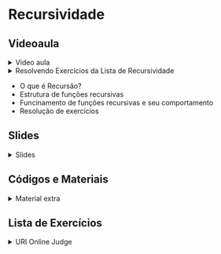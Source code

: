 Recursividade
====================================

## Videoaula

<details>
    <summary>Video aula</summary>

<iframe width="560" height="315" src="https://www.youtube.com/watch?v=V28NAknu5j0" title="YouTube video player" frameborder="0" allow="accelerometer; autoplay; clipboard-write; encrypted-media; gyroscope; picture-in-picture" allowfullscreen></iframe>

</details>

<details>
    <summary>Resolvendo Exercícios da Lista de Recursividade</summary>

<iframe width="560" height="315" src="https://www.youtube.com/watch?v=GpH68I7Ja4Y" title="YouTube video player" frameborder="0" allow="accelerometer; autoplay; clipboard-write; encrypted-media; gyroscope; picture-in-picture" allowfullscreen></iframe>

</details>


- O que é Recursão?
- Estrutura de funções recursivas
- Funcinamento de funções recursivas e seu comportamento
- Resolução de exercícios

## Slides

<details>
    <summary>Slides</summary>

<iframe src="https://docs.google.com/presentation/d/1rlu1Kkljo-MRUkmNmBEHKDVl5FDwL3H-/edit?usp=sharing&ouid=116131737687143640484&rtpof=true&sd=true" frameborder="0" width="560" height="315" allowfullscreen="true" mozallowfullscreen="true" webkitallowfullscreen="true"></iframe>

</details>

## Códigos e Materiais

<details>
    <summary>Material extra</summary>

<div markdown=1>

- [Documentação de Matrizes](https://docs.microsoft.com/pt-br/cpp/cpp/arrays-cpp?view=msvc-160)

</div>
</details>

## Lista de Exercícios

<details>
    <summary>URI Online Judge</summary>

<div markdown=1>

- Lista de Exercícios 08
  - Acessem o [URI Online Judge](https://www.urionlinejudge.com.br/judge/en/login) e entrem na disciplina GE Iniciante.
  - ID da disciplina: 7550
  - Chave: XMGN22y

- [Editorial Semana 10 - Recursividade](editorial/README.md)
</div>